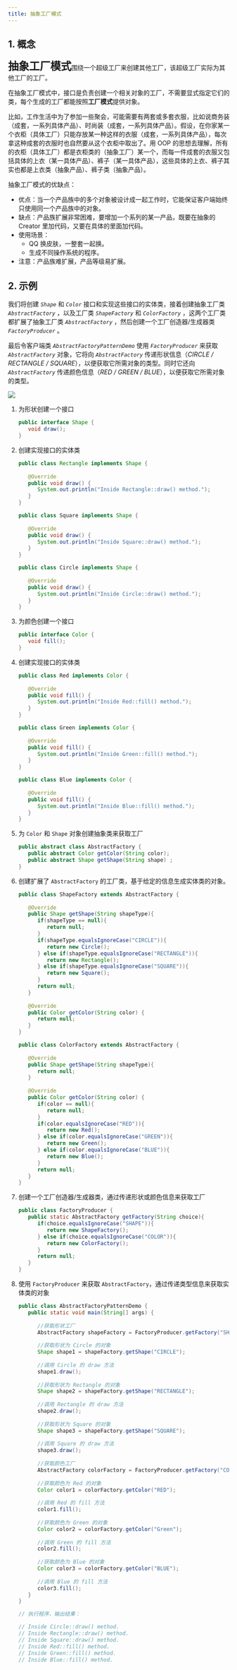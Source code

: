 ```yaml
---
title: 抽象工厂模式
---
```


## 1. 概念

<font size=5>**抽象工厂模式**</font>围绕一个超级工厂来创建其他工厂，该超级工厂实际为其他工厂的工厂。

在抽象工厂模式中，接口是负责创建一个相关对象的工厂，不需要显式指定它们的类，每个生成的工厂都能按照**工厂模式**提供对象。

比如，工作生活中为了参加一些聚会，可能需要有两套或多套衣服，比如说商务装（成套，一系列具体产品）、时尚装（成套，一系列具体产品）。假设，在你家某一个衣柜（具体工厂）只能存放某一种这样的衣服（成套，一系列具体产品），每次拿这种成套的衣服时也自然要从这个衣柜中取出了。用 OOP 的思想去理解，所有的衣柜（具体工厂）都是衣柜类的（抽象工厂）某一个，而每一件成套的衣服又包括具体的上衣（某一具体产品）、裤子（某一具体产品），这些具体的上衣、裤子其实也都是上衣类（抽象产品）、裤子类（抽象产品）。

抽象工厂模式的优缺点：

- 优点：当一个产品族中的多个对象被设计成一起工作时，它能保证客户端始终只使用同一个产品族中的对象。
- 缺点：产品族扩展非常困难，要增加一个系列的某一产品，既要在抽象的 Creator 里加代码，又要在具体的里面加代码。
- 使用场景： 
    - QQ 换皮肤，一整套一起换。
    - 生成不同操作系统的程序。
- 注意：产品族难扩展，产品等级易扩展。

## 2. 示例

我们将创建 *`Shape`* 和 *`Color`* 接口和实现这些接口的实体类，接着创建抽象工厂类 *`AbstractFactory`* ，以及工厂类 *`ShapeFactory`* 和 *`ColorFactory`* ，这两个工厂类都扩展了抽象工厂类 *`AbstractFactory`* ，然后创建一个工厂创造器/生成器类 *`FactoryProducer`* 。

最后令客户端类 *`AbstractFactoryPatternDemo`* 使用 *`FactoryProducer`* 来获取 *`AbstractFactory`* 对象，它将向 *`AbstractFactory`* 传递形状信息（*CIRCLE / RECTANGLE / SQUARE*），以便获取它所需对象的类型。同时它还向 *`AbstractFactory`* 传递颜色信息（*RED / GREEN / BLUE*），以便获取它所需对象的类型。

![](https://chua-n.gitee.io/figure-bed/notebook/Java/71.jpg)

1. 为形状创建一个接口

    ```java
    public interface Shape {
       void draw();
    }
    ```

2. 创建实现接口的实体类

    ```java
    public class Rectangle implements Shape {
     
       @Override
       public void draw() {
          System.out.println("Inside Rectangle::draw() method.");
       }
    }
    ```

    ```java
    public class Square implements Shape {
     
       @Override
       public void draw() {
          System.out.println("Inside Square::draw() method.");
       }
    }
    ```

    ```java
    public class Circle implements Shape {
     
       @Override
       public void draw() {
          System.out.println("Inside Circle::draw() method.");
       }
    }
    ```

3. 为颜色创建一个接口

    ```java
    public interface Color {
       void fill();
    }
    ```

4. 创建实现接口的实体类

    ```java
    public class Red implements Color {
     
       @Override
       public void fill() {
          System.out.println("Inside Red::fill() method.");
       }
    }
    ```

    ```java
    public class Green implements Color {
     
       @Override
       public void fill() {
          System.out.println("Inside Green::fill() method.");
       }
    }
    ```

    ```java
    public class Blue implements Color {
     
       @Override
       public void fill() {
          System.out.println("Inside Blue::fill() method.");
       }
    }
    ```

5. 为 `Color` 和 `Shape` 对象创建抽象类来获取工厂

    ```java
    public abstract class AbstractFactory {
       public abstract Color getColor(String color);
       public abstract Shape getShape(String shape) ;
    }
    ```

6. 创建扩展了 `AbstractFactory` 的工厂类，基于给定的信息生成实体类的对象。

    ```java
    public class ShapeFactory extends AbstractFactory {
        
       @Override
       public Shape getShape(String shapeType){
          if(shapeType == null){
             return null;
          }        
          if(shapeType.equalsIgnoreCase("CIRCLE")){
             return new Circle();
          } else if(shapeType.equalsIgnoreCase("RECTANGLE")){
             return new Rectangle();
          } else if(shapeType.equalsIgnoreCase("SQUARE")){
             return new Square();
          }
          return null;
       }
       
       @Override
       public Color getColor(String color) {
          return null;
       }
    }
    ```

    ```java
    public class ColorFactory extends AbstractFactory {
        
       @Override
       public Shape getShape(String shapeType){
          return null;
       }
       
       @Override
       public Color getColor(String color) {
          if(color == null){
             return null;
          }        
          if(color.equalsIgnoreCase("RED")){
             return new Red();
          } else if(color.equalsIgnoreCase("GREEN")){
             return new Green();
          } else if(color.equalsIgnoreCase("BLUE")){
             return new Blue();
          }
          return null;
       }
    }
    ```

7. 创建一个工厂创造器/生成器类，通过传递形状或颜色信息来获取工厂

    ```java
    public class FactoryProducer {
       public static AbstractFactory getFactory(String choice){
          if(choice.equalsIgnoreCase("SHAPE")){
             return new ShapeFactory();
          } else if(choice.equalsIgnoreCase("COLOR")){
             return new ColorFactory();
          }
          return null;
       }
    }
    ```

8. 使用 `FactoryProducer` 来获取 `AbstractFactory`，通过传递类型信息来获取实体类的对象

    ```java
    public class AbstractFactoryPatternDemo {
       public static void main(String[] args) {
     
          //获取形状工厂
          AbstractFactory shapeFactory = FactoryProducer.getFactory("SHAPE");
     
          //获取形状为 Circle 的对象
          Shape shape1 = shapeFactory.getShape("CIRCLE");
     
          //调用 Circle 的 draw 方法
          shape1.draw();
     
          //获取形状为 Rectangle 的对象
          Shape shape2 = shapeFactory.getShape("RECTANGLE");
     
          //调用 Rectangle 的 draw 方法
          shape2.draw();
          
          //获取形状为 Square 的对象
          Shape shape3 = shapeFactory.getShape("SQUARE");
     
          //调用 Square 的 draw 方法
          shape3.draw();
     
          //获取颜色工厂
          AbstractFactory colorFactory = FactoryProducer.getFactory("COLOR");
     
          //获取颜色为 Red 的对象
          Color color1 = colorFactory.getColor("RED");
     
          //调用 Red 的 fill 方法
          color1.fill();
     
          //获取颜色为 Green 的对象
          Color color2 = colorFactory.getColor("Green");
     
          //调用 Green 的 fill 方法
          color2.fill();
     
          //获取颜色为 Blue 的对象
          Color color3 = colorFactory.getColor("BLUE");
     
          //调用 Blue 的 fill 方法
          color3.fill();
       }
    }
    ```

    ```java
    // 执行程序，输出结果：
    
    // Inside Circle::draw() method.
    // Inside Rectangle::draw() method.
    // Inside Square::draw() method.
    // Inside Red::fill() method.
    // Inside Green::fill() method.
    // Inside Blue::fill() method.
    ```

